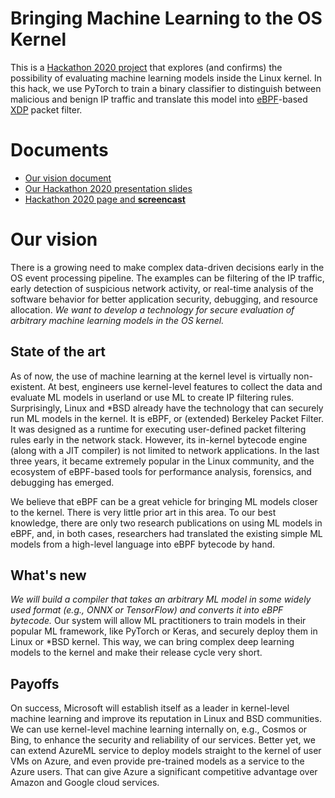 # Bringing Machine Learning to the OS Kernel

This is a
[Hackathon 2020 project](https://garagehackbox.azurewebsites.net/hackathons/2107/projects/95518)
that explores (and confirms) the possibility of evaluating machine learning models inside the Linux
kernel. In this hack, we use PyTorch to train a binary classifier to distinguish between malicious
and benign IP traffic and translate this model into
[eBPF](https://en.wikipedia.org/wiki/Berkeley_Packet_Filter)-based
[XDP](https://en.wikipedia.org/wiki/Express_Data_Path) packet filter.

# Documents

* [Our vision document](https://1drv.ms/w/s!AqyekuzAVCpuhSNyXus1kYn6e3Fw?e=IXfUDa)
* [Our Hackathon 2020 presentation slides](https://microsoft-my.sharepoint-df.com/:p:/p/sergiym/EcPPhtfKR8RChBEBwDJfzmABhUKoXr9nQE0AT2XIF8l7Zw?e=796rWe)
* [Hackathon 2020 page and **screencast**](https://garagehackbox.azurewebsites.net/hackathons/2107/projects/95518)

# Our vision

There is a growing need to make complex data-driven decisions early in the OS event processing
pipeline. The examples can be filtering of the IP traffic, early detection of suspicious network
activity, or real-time analysis of the software behavior for better application security, debugging,
and resource allocation. *We want to develop a technology for secure evaluation of arbitrary machine
learning models in the OS kernel.*

## State of the art

As of now, the use of machine learning at the kernel level is virtually non-existent. At best,
engineers use kernel-level features to collect the data and evaluate ML models in userland or use ML
to create IP filtering rules. Surprisingly, Linux and *BSD already have the technology that can
securely run ML models in the kernel. It is eBPF, or (extended) Berkeley Packet Filter. It was
designed as a runtime for executing user-defined packet filtering rules early in the network stack.
However, its in-kernel bytecode engine (along with a JIT compiler) is not limited to network
applications. In the last three years, it became extremely popular in the Linux community, and the
ecosystem of eBPF-based tools for performance analysis, forensics, and debugging has emerged.

We believe that eBPF can be a great vehicle for bringing ML models closer to the kernel. There is
very little prior art in this area. To our best knowledge, there are only two research publications
on using ML models in eBPF, and, in both cases, researchers had translated the existing simple ML
models from a high-level language into eBPF bytecode by hand.

## What's new

*We will build a compiler that takes an arbitrary ML model in some widely used format (e.g., ONNX or
TensorFlow) and converts it into eBPF bytecode.* Our system will allow ML practitioners to train
models in their popular ML framework, like PyTorch or Keras, and securely deploy them in Linux or
*BSD kernel. This way, we can bring complex deep learning models to the kernel and make their
release cycle very short.

## Payoffs

On success, Microsoft will establish itself as a leader in kernel-level machine learning and improve
its reputation in Linux and BSD communities. We can use kernel-level machine learning internally on,
e.g., Cosmos or Bing, to enhance the security and reliability of our services. Better yet, we can
extend AzureML service to deploy models straight to the kernel of user VMs on Azure, and even
provide pre-trained models as a service to the Azure users. That can give Azure a significant
competitive advantage over Amazon and Google cloud services.
